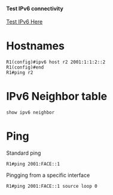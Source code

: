 
#### Test IPv6 connectivity
[Test IPv6 Here](http://test-ipv6.com)

# Hostnames 
```cisco
R1(config)#ipv6 host r2 2001:1:1:2::2
R1(config)#end
R1#ping r2
```

# IPv6 Neighbor table
```
show ipv6 neighbor
```

# Ping
Standard ping
```cisco
R1#ping 2001:FACE::1
```

Pingging from a specific interface
```cisco
R1#ping 2001:FACE::1 source loop 0
```

